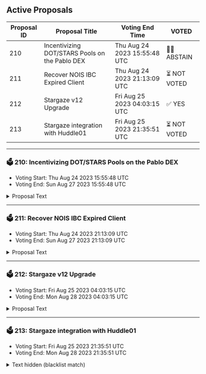 ## Active Proposals

| Proposal ID | Proposal Title | Voting End Time | VOTED |
|-------------|----------------|-----------------|-------|
| 210 | Incentivizing DOT/STARS Pools on the Pablo DEX | Thu Aug 24 2023 15:55:48 UTC | 🤷‍♂️ ABSTAIN |
| 211 | Recover NOIS IBC Expired Client | Thu Aug 24 2023 21:13:09 UTC | ⏳ NOT VOTED |
| 212 | Stargaze v12 Upgrade | Fri Aug 25 2023 04:03:15 UTC | ✅ YES |
| 213 | Stargaze integration with Huddle01 | Fri Aug 25 2023 21:35:51 UTC | ⏳ NOT VOTED |

---

### 🗳 210: Incentivizing DOT/STARS Pools on the Pablo DEX
- Voting Start: Thu Aug 24 2023 15:55:48 UTC
- Voting End: Sun Aug 27 2023 15:55:48 UTC

<details>
<summary>Proposal Text</summary>
 
PROPOSALnThe Composable Finance team proposes to allocate 2,000,000 STARS for a DOT/STARS pool on the Pablo Decentralized Exchange (DEX), to be paid for by the Stargaze community pool. These stars will be allocated over 180 days. The DOT/STARS pool is the first time STARS will be available to native DotSama users, thus the goal of this proposal is to attract additional liquidity to the pool.nThis proposal, if passed, would distribute the requested amount of STARS to the multi-sig account listed below, which will move the funds over to Picasso via its Centauri bridge. These incentives will go live on within a week of receipt.nBACKGROUNDnPolkadot (DOT):nPolkadot (DOT), the native token of the Polkadot Network. DOT’s use cases have been previously restricted to DotSama, with its key functions in Polkadot being securing the relay chain and leasing of parachains. However, Composable’s Centauri bridge now allows for the creation of new use cases for DOT in the interchain. This will likely also attract new users (from DotSama) to Cosmos and vice versa.nDOT currently holds a market cap of $6,201,293,681, ranking 13th overall amongst networks and holds an average trading volume of $98,502,212 at the time of writing (as per CoinMarketCap). Polkadot has 1.4 million twitter followers, and 81.2 thousand reddit followers. The total value locked across all DotSama parachains is over $125 million.nDOT is available on 96 exchanges (as per Coincodex), encompassing most of the major exchanges in the industry, such as Binance, KuCoin, OKX, Huobi Global, and Kraken. Notably, thanks to Composable’s Centauri bridge, DOT can now be exchanged for Cosmos-native assets on both Osmosis and Composable’s Pablo DEX. Thus, DOT is a highly available and popular asset, making it an optimal candidate to put in a liquidity pool with STARS.nCentauri:nThanks to Composable Finance’s new Centauri bridge, Cosmos and Polkadot/Kusama are trustlessly connected for the first time. That means that assets can now flow back and forth between these two major ecosystems, opening new opportunities for users to participate and utilize idle assets.nCentauri is the first trustless connection between DotSama and the Interchain. This is facilitated by both Composable’s Kusama parachain, Picasso, and the Inter-Blockchain Communication (IBC) Protocol. Resultantly, all 46+ IBC-enabled chains can interoperate with ~80 DotSama parachains, with each ecosystem’s native assets now being able to flow to the other.nThe Pablo DEX:nThe Pablo Decentralized Exchange (DEX) is the first trustless and non-custodial cross-ecosystem DEX unifying liquidity across the major ecosystems. Pablo exists on Composable’s Picasso parachain, and leverages the Centauri bridge. Thus, Pablo offers a number of liquidity pools between Cosmos-native and DotSama-native assets.nPablo’s DOT/STARS PoolnThe DOT/STARS pool on Pablo will enable users to take advantage of newly introduced opportunities to transact between Cosmos and DotSama. This will help facilitate the flow of liquidity and volume between DotSama projects and Cosmos Projects such as Stargaze. Specifically, DOT owners can come to the DOT/STARS pool on Pablo to swap for STARS, which can then be leveraged for use on Stargaze and beyond (and vice versa).nIncentivizing this pool aims to attract liquidity in order to onboard new holders and users of STARS from the DotSama ecosystem.nMultisignFunds will be received and moved from the Cosmos side using a 2-of-3 multisig handled by:nNotional DAO (Development Shop + Validator)nAlkedata (Validator)nDon Cryptonium (Community Member)nat multisig address stars1yfujl2wd6skqudwamk2z3e2f0q96k9urcgfpt8nVotingnBy voting Yes you agree to allocate 2,000,000 STARS to incentivize STARS/DOT LP on Pablo DEX.nBy voting No you reject allocating 2,000,000 STARS to incentivize STARS/DOT LP on Pablo DEX.n
</details>

---

### 🗳 211: Recover NOIS IBC Expired Client
- Voting Start: Thu Aug 24 2023 21:13:09 UTC
- Voting End: Sun Aug 27 2023 21:13:09 UTC

<details>
<summary>Proposal Text</summary>
 
This proposal aims to recover the expired client 07-tendermint-237 belonging to the Nois connection and update it to client 07-tendermint-285. 

 For more information, read the discussion in Commonwealth: https://commonwealth.im/stargaze/discussion/12856-recover-expired-client-from-nois-network
</details>

---

### 🗳 212: Stargaze v12 Upgrade
- Voting Start: Fri Aug 25 2023 04:03:15 UTC
- Voting End: Mon Aug 28 2023 04:03:15 UTC

<details>
<summary>Proposal Text</summary>
 
# Stargaze v12 Upgrade

This upgrade adds a new module, updates to CosmWasm, and bugfixes.

- packet-forward-middleware
- wasmd v0.33 with 1_2 and 1_3 capabilities


## Details of upgrade time
This proposal suggests block #9796507 for the upgrade, which is estimated to be at Wednesday 30th August 15:00 UTC, using avg block time of 5.87 secs https://www.mintscan.io/stargaze/blocks/9796507
When the network reaches the halt height, the state machine of the blockchain will be halted. Cosmovisor, if configured properly, will then switch the binary used for v12.0.0, and then the chain will continue to make progress.
In the event of an issue at upgrade time, we will coordinate via the #verified-validators channel in Discord.
[Upgrade Instructions](https://github.com/public-awesome/mainnet/blob/main/stargaze-1/v12_0_0_UPGRADE.md)
</details>

---

### 🗳 213: Stargaze integration with Huddle01
- Voting Start: Fri Aug 25 2023 21:35:51 UTC
- Voting End: Mon Aug 28 2023 21:35:51 UTC

<details>
<summary>Text hidden (blacklist match)</summary>
 
</details>

